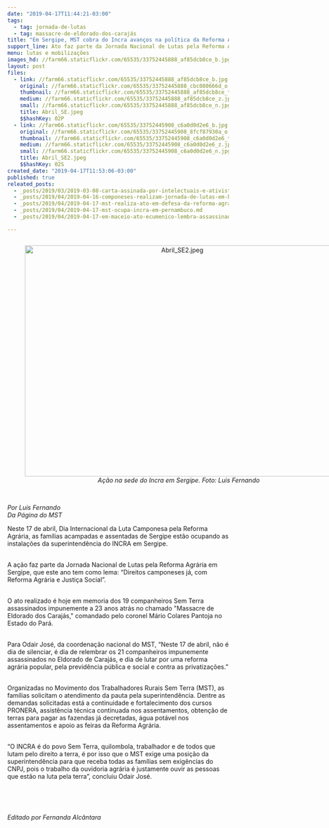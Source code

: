 ```yaml
---
date: "2019-04-17T11:44:21-03:00"
tags:
  - tag: jornada-de-lutas
  - tag: massacre-de-eldorado-dos-carajás
title: "Em Sergipe, MST cobra do Incra avanços na política da Reforma Agrária"
support_line: Ato faz parte da Jornada Nacional de Lutas pela Reforma Agrária no estado
menu: lutas e mobilizações
images_hd: //farm66.staticflickr.com/65535/33752445888_af85dcb8ce_b.jpg
layout: post
files:
  - link: //farm66.staticflickr.com/65535/33752445888_af85dcb8ce_b.jpg
    original: //farm66.staticflickr.com/65535/33752445888_cbc080666d_o.jpg
    thumbnail: //farm66.staticflickr.com/65535/33752445888_af85dcb8ce_t.jpg
    medium: //farm66.staticflickr.com/65535/33752445888_af85dcb8ce_z.jpg
    small: //farm66.staticflickr.com/65535/33752445888_af85dcb8ce_n.jpg
    title: Abril_SE.jpeg
    $$hashKey: 02P
  - link: //farm66.staticflickr.com/65535/33752445908_c6a0d0d2e6_b.jpg
    original: //farm66.staticflickr.com/65535/33752445908_8fcf87930a_o.jpg
    thumbnail: //farm66.staticflickr.com/65535/33752445908_c6a0d0d2e6_t.jpg
    medium: //farm66.staticflickr.com/65535/33752445908_c6a0d0d2e6_z.jpg
    small: //farm66.staticflickr.com/65535/33752445908_c6a0d0d2e6_n.jpg
    title: Abril_SE2.jpeg
    $$hashKey: 02S
created_date: "2019-04-17T11:53:06-03:00"
published: true
releated_posts:
  - _posts/2019/03/2019-03-08-carta-assinada-por-intelectuais-e-ativistas-exalta-a-importancia-do-8-de-marco.md
  - _posts/2019/04/2019-04-16-componeses-realizam-jornada-de-lutas-em-belem-no-para.md
  - _posts/2019/04/2019-04-17-mst-realiza-ato-em-defesa-da-reforma-agraria-em-sao-paulo.md
  - _posts/2019/04/2019-04-17-mst-ocupa-incra-em-pernambuco.md
  - _posts/2019/04/2019-04-17-em-maceio-ato-ecumenico-lembra-assassinados-do-massacre-de-eldorado.md

---
```

<div style="text-align:center">
<figure class="image" style="display:inline-block"><img alt="Abril_SE2.jpeg" height="525" src="//farm66.staticflickr.com/65535/33752445908_c6a0d0d2e6_b.jpg" width="700" />
<figcaption><em>A&ccedil;&atilde;o na sede do Incra em Sergipe. Foto: Luis Fernando</em></figcaption>
</figure>
</div>

<p><br />
<em>Por Luis Fernando<br />
Da P&aacute;gina do MST</em></p>

<p>Neste 17 de abril, Dia Internacional da Luta Camponesa pela Reforma Agr&aacute;ria, as fam&iacute;lias acampadas e assentadas de Sergipe est&atilde;o ocupando as instala&ccedil;&otilde;es da superintend&ecirc;ncia do INCRA em Sergipe.</p>

<p><br />
A a&ccedil;&atilde;o faz parte da Jornada Nacional de Lutas pela Reforma Agr&aacute;ria em Sergipe, que este ano tem como lema: &ldquo;Direitos camponeses j&aacute;, com Reforma Agr&aacute;ria e Justi&ccedil;a Social&rdquo;.</p>

<p><br />
O ato realizado &eacute; hoje em memoria dos 19 companheiros Sem Terra assassinados impunemente a 23 anos atr&aacute;s no chamado &quot;Massacre de Eldorado dos Caraj&aacute;s,&quot; comandado pelo coronel M&aacute;rio Colares Pantoja no Estado do Par&aacute;.</p>

<p><br />
Para Odair Jos&eacute;, da coordena&ccedil;&atilde;o nacional do MST, &ldquo;Neste 17 de abril, n&atilde;o &eacute; dia de silenciar, &eacute; dia de relembrar os 21 companheiros impunemente assassinados no Eldorado de Caraj&aacute;s, e dia de lutar por uma reforma agr&aacute;ria popular, pela previd&ecirc;ncia p&uacute;blica e social e contra as privatiza&ccedil;&otilde;es.&rdquo;</p>

<p><br />
Organizadas no Movimento dos Trabalhadores Rurais Sem Terra (MST), as fam&iacute;lias solicitam o atendimento da pauta pela superintend&ecirc;ncia. Dentre as demandas solicitadas est&aacute; a continuidade e fortalecimento dos cursos PRONERA, assist&ecirc;ncia t&eacute;cnica continuada nos assentamentos, obten&ccedil;&atilde;o de terras para pagar as fazendas j&aacute; decretadas, &aacute;gua pot&aacute;vel nos assentamentos e apoio as feiras da Reforma Agr&aacute;ria.</p>

<p><br />
&ldquo;O INCRA &eacute; do povo Sem Terra, quilombola, trabalhador e de todos que lutam pelo direito a terra, &eacute; por isso que o MST exige uma posi&ccedil;&atilde;o da superintend&ecirc;ncia para que receba todas as fam&iacute;lias sem exig&ecirc;ncias do CNPJ, pois o trabalho da ouvidoria agr&aacute;ria &eacute; justamente ouvir as pessoas que est&atilde;o na luta pela terra&rdquo;, concluiu Odair Jos&eacute;.</p>

<p>&nbsp;</p>

<p>&nbsp;</p>

<p><em>Editado por Fernanda Alc&acirc;ntara</em></p>
